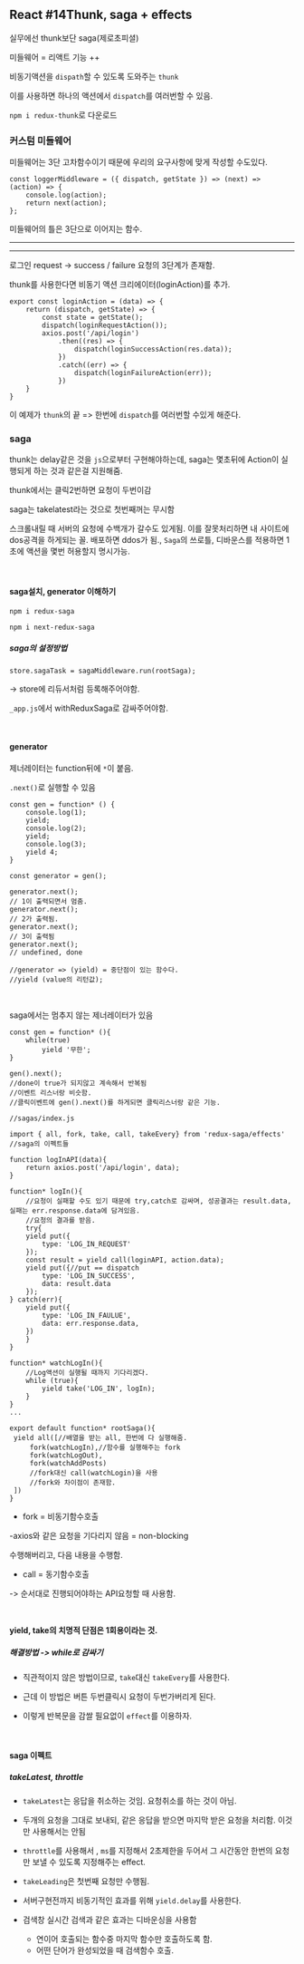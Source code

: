 ## React #14Thunk, saga + effects

실무에선 thunk보단 saga(제로초피셜)



미들웨어 = 리액트 기능 ++

비동기액션을 `dispath`할 수 있도록 도와주는 `thunk`

이를 사용하면 하나의 액션에서 `dispatch`를 여러번할 수 있음.



`npm i redux-thunk`로 다운로드



### 커스텀 미들웨어

미들웨어는 3단 고차함수이기 때문에 우리의 요구사항에 맞게 작성할 수도있다.

```react
const loggerMiddleware = ({ dispatch, getState }) => (next) => (action) => {
	console.log(action);
	return next(action);
};
```

미들웨어의 틀은 3단으로 이어지는 함수. 



---



---

로그인 request -> success / failure 요청의 3단계가 존재함.



thunk를 사용한다면 비동기 액션 크리에이터(loginAction)를 추가.

```react
export const loginAction = (data) => {
	return (dispatch, getState) => {
        const state = getState();
		dispatch(loginRequestAction());
		axios.post('/api/login')
			.then((res) => {
				dispatch(loginSuccessAction(res.data));
			})
			.catch((err) => {
				dispatch(loginFailureAction(err));
			})
	}
}
```

이 예제가 `thunk`의 끝 => 한번에 `dispatch`를 여러번할 수있게 해준다.



### saga

thunk는 delay같은 것을 `js`으로부터 구현해야하는데,  saga는 몇초뒤에 Action이 실행되게 하는 것과 같은걸 지원해줌.

 thunk에서는 클릭2번하면 요청이 두번이감

saga는 takelatest라는 것으로 첫번째꺼는 무시함

스크롤내릴 때 서버의 요청에 수백개가 갈수도 있게됨. 이를 잘못처리하면 내 사이트에 dos공격을 하게되는 꼴. 배포하면 ddos가 됨., `Saga`의 쓰로틀, 디바운스를 적용하면 1초에 액션을 몇번 허용할지 명시가능.



<br>



#### saga설치, generator 이해하기

`npm i redux-saga`

`npm i next-redux-saga`



##### saga의 설정방법

`store.sagaTask = sagaMiddleware.run(rootSaga);`

-> store에 리듀서처럼 등록해주어야함.



`_app.js`에서 withReduxSaga로 감싸주어야함.

<br>

#### generator

제너레이터는 function뒤에 `*`이 붙음.

`.next()`로 실행할 수 있음

```react
const gen = function* () {
	console.log(1);
	yield;
	console.log(2);
	yield;
	console.log(3);
	yield 4;
}

const generator = gen();

generator.next();
// 1이 출력되면서 멈춤.
generator.next();
// 2가 출력됨.
generator.next();
// 3이 출력됨
generator.next();
// undefined, done

//generator => (yield) = 중단점이 있는 함수다.
//yield (value의 리턴값);

```



<br>

saga에서는 멈추지 않는 제너레이터가 있음

```react
const gen = function* (){
	while(true)
		yield '무한';
}

gen().next();
//done이 true가 되지않고 계속해서 반복됨
//이벤트 리스너랑 비슷함.
//클릭이벤트에 gen().next()를 하게되면 클릭리스너랑 같은 기능.
```



```react
//sagas/index.js

import { all, fork, take, call, takeEvery} from 'redux-saga/effects'
//saga의 이펙트들

function logInAPI(data){
    return axios.post('/api/login', data);
}

function* logIn(){
    //요청이 실패할 수도 있기 때문에 try,catch로 감싸며, 성공결과는 result.data, 실패는 err.response.data에 담겨있음.
    //요청의 결과를 받음.
    try{
    yield put({
        type: 'LOG_IN_REQUEST'
    });
    const result = yield call(loginAPI, action.data);
    yield put({//put == dispatch
        type: 'LOG_IN_SUCCESS',
        data: result.data
    });
} catch(err){
    yield put({
        type: 'LOG_IN_FAULUE',
        data: err.response.data,
    })
	}
}

function* watchLogIn(){
    //Log액션이 실행될 때까지 기다리겠다.
    while (true){
    	yield take('LOG_IN', logIn);
    }
}
...

export default function* rootSaga(){
 yield all([//배열을 받는 all, 한번에 다 실행해줌.
     fork(watchLogIn),//함수를 실행해주는 fork
     fork(watchLogOut),
     fork(watchAddPosts)
     //fork대신 call(watchLogin)을 사용
     //fork와 차이점이 존재함.
 ])   
}
```

- fork = 비동기함수호출

-axios와 같은 요청을 기다리지 않음 = non-blocking

수행해버리고, 다음 내용을 수행함.



- call = 동기함수호출

-> 순서대로 진행되어야하는 API요청할 때 사용함.

<br>



**yield, take의 치명적 단점은 1회용이라는 것.**



##### 해결방법 -> while로 감싸기

- 직관적이지 않은 방법이므로, `take`대신 `takeEvery`를 사용한다.

- 근데 이 방법은 버튼 두번클릭시 요청이 두번가버리게 된다.

- 이렇게 반복문을 감쌀 필요없이 `effect`를 이용하자.

<br>



#### saga 이펙트



##### takeLatest, throttle

- `takeLatest`는 응답을 취소하는 것임. 요청취소를 하는 것이 아님.

- 두개의 요청을 그대로 보내되, 같은 응답을 받으면 마지막 받은 요청을 처리함. 이것만 사용해서는 안됨

- `throttle`를 사용해서 , `ms`를 지정해서 2초제한을 두어서 그 시간동안 한번의 요청만 보낼 수 있도록 지정해주는 effect.

- `takeLeading`은 첫번째 요청만  수행됨.

- 서버구현전까지 비동기적인 효과를 위해 `yield.delay`를 사용한다.

- 검색창 실시간 검색과 같은 효과는 디바운싱을 사용함

  - 연이어 호출되는 함수중 마지막 함수만 호출하도록 함.
  - 어떤 단어가 완성되었을 때 검색함수 호출.

  

<br>

